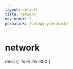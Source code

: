 ```yaml
---
layout: default
title: network
nav_order: 2
permalink: /category/network/
---
```


# network
desc
{: .fs-6 .fw-300 }